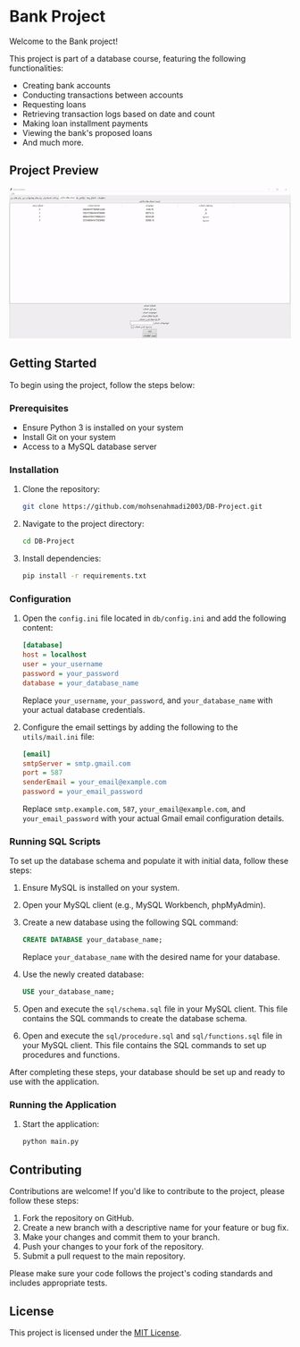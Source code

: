 # Bank Project

Welcome to the Bank project!

This project is part of a database course, featuring the following functionalities:

- Creating bank accounts
- Conducting transactions between accounts
- Requesting loans
- Retrieving transaction logs based on date and count
- Making loan installment payments
- Viewing the bank's proposed loans
- And much more.

## Project Preview

![Bank Project Preview](https://github.com/mohsenahmadi2003/DB-Project/blob/main/bank.gif)


## Getting Started

To begin using the project, follow the steps below:

### Prerequisites

- Ensure Python 3 is installed on your system
- Install Git on your system
- Access to a MySQL database server

### Installation

1. Clone the repository:

   ```bash
   git clone https://github.com/mohsenahmadi2003/DB-Project.git
   ```
2. Navigate to the project directory:

   ```bash
   cd DB-Project
   ```
3. Install dependencies:

   ```bash
   pip install -r requirements.txt
   ```

### Configuration

1. Open the `config.ini` file located in `db/config.ini` and add the following content:

   ```ini
   [database]
   host = localhost
   user = your_username
   password = your_password
   database = your_database_name
   ```

   Replace `your_username`, `your_password`, and `your_database_name` with your actual database credentials.
2. Configure the email settings by adding the following to the `utils/mail.ini` file:

   ```ini
   [email]
   smtpServer = smtp.gmail.com
   port = 587
   senderEmail = your_email@example.com
   password = your_email_password
   ```

   Replace `smtp.example.com`, `587`, `your_email@example.com`, and `your_email_password` with your actual Gmail email configuration details.

### Running SQL Scripts

To set up the database schema and populate it with initial data, follow these steps:

1. Ensure MySQL is installed on your system.
2. Open your MySQL client (e.g., MySQL Workbench, phpMyAdmin).
3. Create a new database using the following SQL command:

   ```sql
   CREATE DATABASE your_database_name;
   ```

   Replace `your_database_name` with the desired name for your database.
4. Use the newly created database:

   ```sql
   USE your_database_name;
   ```
5. Open and execute the `sql/schema.sql` file in your MySQL client. This file contains the SQL commands to create the database schema.
6. Open and execute the `sql/procedure.sql` and `sql/functions.sql` file in your MySQL client. This file contains the SQL commands to set up procedures and functions.

After completing these steps, your database should be set up and ready to use with the application.

### Running the Application

1. Start the application:

   ```bash
   python main.py
   ```

## Contributing

Contributions are welcome! If you'd like to contribute to the project, please follow these steps:

1. Fork the repository on GitHub.
2. Create a new branch with a descriptive name for your feature or bug fix.
3. Make your changes and commit them to your branch.
4. Push your changes to your fork of the repository.
5. Submit a pull request to the main repository.

Please make sure your code follows the project's coding standards and includes appropriate tests.

## License

This project is licensed under the [MIT License](LICENSE).
